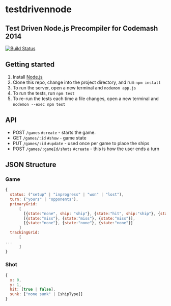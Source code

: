 # testdrivennode

## Test Driven Node.js Precompiler for Codemash 2014

[![Build Status](https://travis-ci.org/testdouble/testdrivennode.png)](https://travis-ci.org/testdouble/testdrivennode)

## Getting started

1. Install [Node.js](http://nodejs.org)
2. Clone this repo, change into the project directory, and run `npm install`
3. To run the server, open a new terminal and `nodemon app.js`
4. To run the tests, run `npm test`
5. To re-run the tests each time a file changes, open a new terminal and `nodemon --exec npm test`


## API

* POST `/games` `#create` - starts the game.
* GET `/games/:id` `#show` - game state
* PUT `/games/:id` `#update` - used once per game to place the ships
* POST `/games/:gameId/shots` `#create` - this is how the user ends a turn


## JSON Structure

### Game

```JavaScript
{
  status: ("setup" | "inprogress" | "won" | "lost"),
  turn: ("yours" | "opponents"),
  primaryGrid:
      [
        [{state:"none", ship: "ship"}, {state:"hit", ship:"ship"}, {state:"none", ship:"ship"}],
        [{state:"miss"}, {state:"miss"}, {state:"miss"}],
        [{state:"none"}, {state:"none"}, {state:"none"}]
      ]
  trackingGrid:
      [
...
      ]
}
```

### Shot

```JavaScript
{
  x: 0,
  y: 1,
  hit: [true | false],
  sunk: ["none sunk" | [shipType]]
}
```
